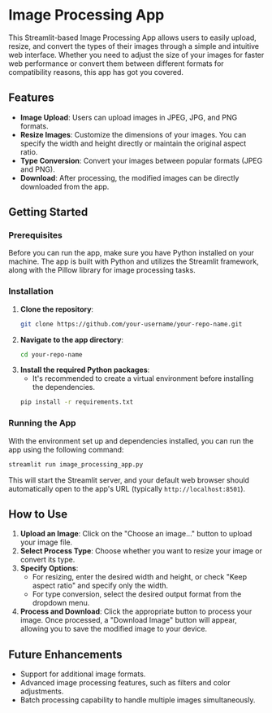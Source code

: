 # Image Processing App

This Streamlit-based Image Processing App allows users to easily upload, resize, and convert the types of their images through a simple and intuitive web interface. Whether you need to adjust the size of your images for faster web performance or convert them between different formats for compatibility reasons, this app has got you covered.

## Features

- **Image Upload**: Users can upload images in JPEG, JPG, and PNG formats.
- **Resize Images**: Customize the dimensions of your images. You can specify the width and height directly or maintain the original aspect ratio.
- **Type Conversion**: Convert your images between popular formats (JPEG and PNG).
- **Download**: After processing, the modified images can be directly downloaded from the app.

## Getting Started

### Prerequisites

Before you can run the app, make sure you have Python installed on your machine. The app is built with Python and utilizes the Streamlit framework, along with the Pillow library for image processing tasks.

### Installation

1. **Clone the repository**:
   ```bash
   git clone https://github.com/your-username/your-repo-name.git
   ```
2. **Navigate to the app directory**:
   ```bash
   cd your-repo-name
   ```
3. **Install the required Python packages**:
   - It's recommended to create a virtual environment before installing the dependencies.
   ```bash
   pip install -r requirements.txt
   ```

### Running the App

With the environment set up and dependencies installed, you can run the app using the following command:

```bash
streamlit run image_processing_app.py
```

This will start the Streamlit server, and your default web browser should automatically open to the app's URL (typically `http://localhost:8501`).

## How to Use

1. **Upload an Image**: Click on the "Choose an image..." button to upload your image file.
2. **Select Process Type**: Choose whether you want to resize your image or convert its type.
3. **Specify Options**:
   - For resizing, enter the desired width and height, or check "Keep aspect ratio" and specify only the width.
   - For type conversion, select the desired output format from the dropdown menu.
4. **Process and Download**: Click the appropriate button to process your image. Once processed, a "Download Image" button will appear, allowing you to save the modified image to your device.

## Future Enhancements

- Support for additional image formats.
- Advanced image processing features, such as filters and color adjustments.
- Batch processing capability to handle multiple images simultaneously.
